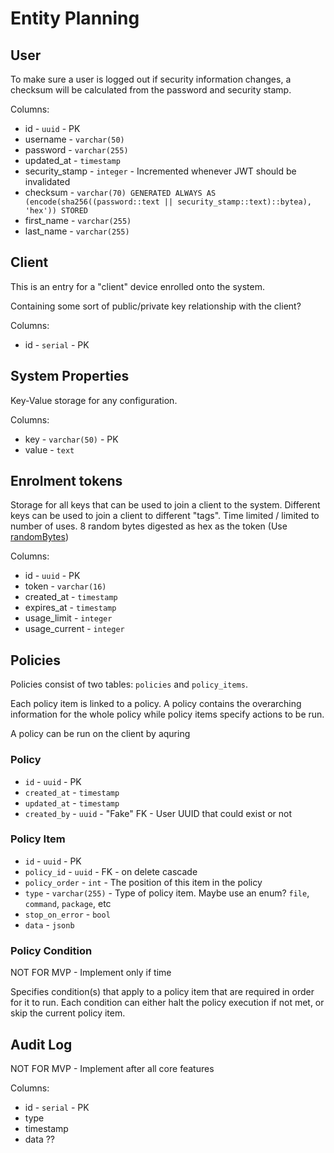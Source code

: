 # Entity Planning

## User

To make sure a user is logged out if security information changes, a checksum will be calculated from the password and security stamp.

Columns:
- id - `uuid` - PK
- username - `varchar(50)`
- password - `varchar(255)`
- updated_at - `timestamp`
- security_stamp - `integer` - Incremented whenever JWT should be invalidated
- checksum - `varchar(70) GENERATED ALWAYS AS (encode(sha256((password::text || security_stamp::text)::bytea), 'hex')) STORED` 
- first_name - `varchar(255)`
- last_name - `varchar(255)`

## Client

This is an entry for a "client" device enrolled onto the system.

Containing some sort of public/private key relationship with the client?

Columns:
- id - `serial` - PK


## System Properties

Key-Value storage for any configuration. 

Columns:
- key - `varchar(50)` - PK
- value - `text`

## Enrolment tokens

Storage for all keys that can be used to join a client to the system. Different keys can be used to join a client to different "tags". Time limited / limited to number of uses. 8 random bytes digested as hex as the token (Use [randomBytes](https://nodejs.org/api/crypto.html#cryptorandombytessize-callback))

Columns:
- id - `uuid` - PK
- token - `varchar(16)`
- created_at - `timestamp`
- expires_at - `timestamp`
- usage_limit - `integer`
- usage_current - `integer`

## Policies

Policies consist of two tables: `policies` and `policy_items`.

Each policy item is linked to a policy. A policy contains the overarching information for the whole policy while policy items specify actions to be run.

A policy can be run on the client by aquring 

### Policy
- `id` - `uuid` - PK
- `created_at` - `timestamp`
- `updated_at` - `timestamp`
- `created_by` - `uuid` - "Fake" FK - User UUID that could exist or not

### Policy Item
- `id` - `uuid` - PK
- `policy_id` - `uuid` - FK - on delete cascade
- `policy_order` - `int` - The position of this item in the policy
- `type` - `varchar(255)` - Type of policy item. Maybe use an enum? `file`, `command`, `package`, etc
- `stop_on_error` - `bool`
- `data` - `jsonb`

### Policy Condition
NOT FOR MVP - Implement only if time

Specifies condition(s) that apply to a policy item that are required in order for it to run. Each condition can either halt the policy execution if not met, or skip the current policy item.

## Audit Log

NOT FOR MVP - Implement after all core features

Columns:
- id - `serial` - PK
- type
- timestamp
- data ??